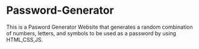 # Password-Generator
This is a Pasword Generator Website that generates a random combination of numbers, letters, and symbols to be used as a password by using HTML,CSS,JS.
